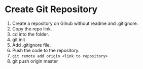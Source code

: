 # Create Git Repository
1. Create a repository on Gihub without readme and .gitignore.  
2. Copy the repo link.  
3. cd into the folder.  
4. git init  
5. Add .gitignore file.  
6. Push the code to the repository.  
7. ```git remote add origin <link to repository>```  
8. git push origin master  
